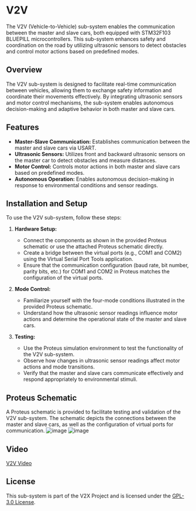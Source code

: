 # V2V 

The V2V (Vehicle-to-Vehicle) sub-system enables the communication between the master and slave cars, both equipped with STM32F103 BLUEPILL microcontrollers. This sub-system enhances safety and coordination on the road by utilizing ultrasonic sensors to detect obstacles and control motor actions based on predefined modes.

## Overview

The V2V sub-system is designed to facilitate real-time communication between vehicles, allowing them to exchange safety information and coordinate their movements effectively. By integrating ultrasonic sensors and motor control mechanisms, the sub-system enables autonomous decision-making and adaptive behavior in both master and slave cars.

## Features

- **Master-Slave Communication:** Establishes communication between the master and slave cars via USART.
- **Ultrasonic Sensors:** Utilizes front and backward ultrasonic sensors on the master car to detect obstacles and measure distances.
- **Motor Control:** Controls motor actions in both master and slave cars based on predefined modes.
- **Autonomous Operation:** Enables autonomous decision-making in response to environmental conditions and sensor readings.

## Installation and Setup

To use the V2V sub-system, follow these steps:

1. **Hardware Setup:**
   - Connect the components as shown in the provided Proteus schematic or use the attached Proteus schematic directly.
   - Create a bridge between the virtual ports (e.g., COM1 and COM2) using the Virtual Serial Port Tools application.
   - Ensure that the communication configuration (baud rate, bit number, parity bits, etc.) for COM1 and COM2 in Proteus matches the configuration of the virtual ports.

2. **Mode Control:**
   - Familiarize yourself with the four-mode conditions illustrated in the provided Proteus schematic.
   - Understand how the ultrasonic sensor readings influence motor actions and determine the operational state of the master and slave cars.

3. **Testing:**
   - Use the Proteus simulation environment to test the functionality of the V2V sub-system.
   - Observe how changes in ultrasonic sensor readings affect motor actions and mode transitions.
   - Verify that the master and slave cars communicate effectively and respond appropriately to environmental stimuli.

## Proteus Schematic

A Proteus schematic is provided to facilitate testing and validation of the V2V sub-system. The schematic depicts the connections between the master and slave cars, as well as the configuration of virtual ports for communication.
![image](https://github.com/mohnagah/V2X_STM32_BLUEPILL/assets/157398651/a30c2b06-d3eb-4c95-b96e-fad2c2154287)
![image](https://github.com/mohnagah/V2X_STM32_BLUEPILL/assets/157398651/f380c53a-5a97-4ed4-8cfe-ce3f97d800e0)

## Video
[V2V Video](https://drive.google.com/file/d/14AlpnU1DaGrllxCIZEGOUKeVba8zaNHt/view?usp=sharing])

## License

This sub-system is part of the V2X Project and is licensed under the [GPL-3.0 License](../LICENSE).


